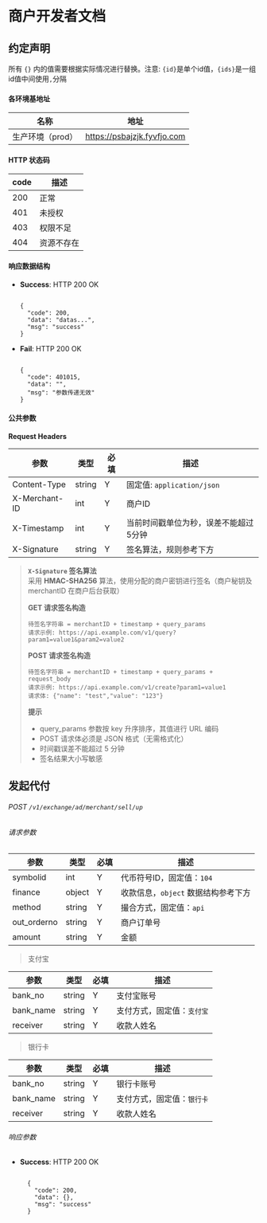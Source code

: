 # 商户开发者文档


## 约定声明

所有 `{}` 内的值需要根据实际情况进行替换。注意: `{id}`是单个id值，`{ids}`是一组id值中间使用`,`分隔

#### 各环境基地址

| 名称  | 地址                          |
|-----|-----------------------------|
| 生产环境（prod） | https://psbajzjk.fyvfjo.com |

#### HTTP 状态码

| code | 描述    |
|------|-------|
| 200  | 正常    |
| 401  | 未授权   |
| 403  | 权限不足  |
| 404  | 资源不存在 |


#### 响应数据结构

- **Success**: HTTP 200 OK

  ```json5
  
  {
    "code": 200,
    "data": "datas...",
    "msg": "success"
  }
  
  ```

- **Fail**: HTTP 200 OK

  ```json5
  
  {
    "code": 401015,
    "data": "",
    "msg": "参数传递无效"
  }
  
  ```

#### 公共参数

**Request Headers**

| 参数            | 类型     | 必填      | 描述                     |
|---------------|--------|---------|------------------------|
| Content-Type  | string | Y       | 固定值: `application/json` |
| X-Merchant-ID | int    | Y       | 商户ID                   |
| X-Timestamp   | int    | Y       | 当前时间戳单位为秒，误差不能超过5分钟 |
| X-Signature   | string | Y       | 签名算法，规则参考下方     |

> **`X-Signature` 签名算法**  
> 采用 **HMAC-SHA256** 算法，使用分配的商户密钥进行签名（商户秘钥及 merchantID 在商户后台获取）
>
> **GET 请求签名构造**
> ```
> 待签名字符串 = merchantID + timestamp + query_params
> 请求示例: https://api.example.com/v1/query?param1=value1&param2=value2
> ```
>
> **POST 请求签名构造**
> ```
> 待签名字符串 = merchantID + timestamp + query_params + request_body
> 请求示例: https://api.example.com/v1/create?param1=value1
> 请求体: {"name": "test","value": "123"}
> ```
>
> **提示**
> - query_params 参数按 key 升序排序，其值进行 URL 编码
> - POST 请求体必须是 JSON 格式（无需格式化）
> - 时间戳误差不能超过 5 分钟
> - 签名结果大小写敏感

## 发起代付

###### POST `/v1/exchange/ad/merchant/sell/up`

###### 请求参数

| 参数                            | 类型     | 必填 | 描述                     |
|-------------------------------|--------|----|------------------------|
| symbolid | int    | Y  | 代币符号ID，固定值：`104`       |
| finance | object | Y  | 收款信息，`object` 数据结构参考下方 |
| method | string | Y  | 撮合方式，固定值：`api`         |
| out_orderno | string | Y  | 商户订单号                  |
| amount | string | Y  | 金额                     |

> 支付宝

| 参数       | 类型       | 必填 | 描述             |
|----------|----------|----|----------------|
| bank_no     | string      | Y  | 支付宝账号          |
| bank_name  | string      | Y  | 支付方式，固定值：`支付宝` |
| receiver  | string      | Y  | 收款人姓名          |

> 银行卡

| 参数       | 类型       | 必填 | 描述             |
|----------|----------|----|----------------|
| bank_no     | string      | Y  | 银行卡账号          |
| bank_name  | string      | Y  | 支付方式，固定值：`银行卡` |
| receiver  | string      | Y  | 收款人姓名          |

###### 响应参数

- **Success**: HTTP 200 OK

  ```json5
  
    {
      "code": 200,
      "data": {},
      "msg": "success"
    }
  
  ```